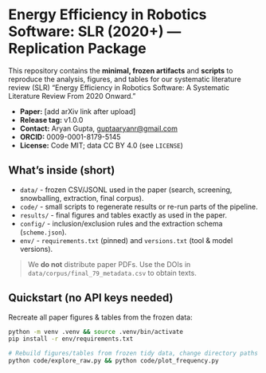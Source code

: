 # Energy Efficiency in Robotics Software: SLR (2020+) — Replication Package

This repository contains the **minimal, frozen artifacts** and **scripts** to reproduce the analysis, figures, and tables for our systematic literature review (SLR) “Energy Efficiency in Robotics Software: A Systematic Literature Review From 2020 Onward.”

- **Paper:** [add arXiv link after upload]
- **Release tag:** v1.0.0
- **Contact:** Aryan Gupta, guptaaryanr@gmail.com
- **ORCID:** 0009-0001-8179-5145
- **License:** Code MIT; data CC BY 4.0 (see `LICENSE`)

## What’s inside (short)
- `data/` - frozen CSV/JSONL used in the paper (search, screening, snowballing, extraction, final corpus).
- `code/` - small scripts to regenerate results or re-run parts of the pipeline.
- `results/` - final figures and tables exactly as used in the paper.
- `config/` - inclusion/exclusion rules and the extraction schema (`scheme.json`).
- `env/` - `requirements.txt` (pinned) and `versions.txt` (tool & model versions).

> We **do not** distribute paper PDFs. Use the DOIs in `data/corpus/final_79_metadata.csv` to obtain texts.

## Quickstart (no API keys needed)
Recreate all paper figures & tables from the frozen data:

```bash
python -m venv .venv && source .venv/bin/activate
pip install -r env/requirements.txt

# Rebuild figures/tables from frozen tidy data, change directory paths as needed
python code/explore_raw.py && python code/plot_frequency.py
